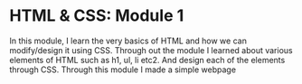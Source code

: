 # HTML & CSS: Module 1
In this module, I learn the very basics of HTML and how we can modify/design it using CSS. Through out the module I learned about various elements of HTML such as h1, ul, li etc2. And design each of the elements through CSS. Through this module I made a simple webpage

